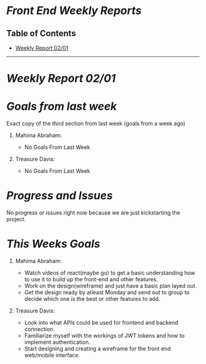 # ***Front End Weekly Reports***

## Table of Contents
- [Weekly Report 02/01](#weekly-report-0201)



----
# ***Weekly Report 02/01***
# ***Goals from last week***
Exact copy of the third section from last week (goals from a week ago)

1. Mahima Abraham:
   + No Goals From Last Week

2. Treasure Davis:
   + No Goals From Last Week 
  

# ***Progress and Issues***
No progress or issues right now because we are just kickstarting the project. 


# ***This Weeks Goals***
1. Mahima Abraham:
   + Watch videos of react(maybe go) to get a basic understanding how to use it to build up the front-end and other features.
   + Work on the design(wireframe) and just have a basic plan layed out.
   + Get the design ready by atleast Monday and send out to group to decide which one is the best or other features to add. 

2. Treasure Davis:
   + Look into what APIs could be used for frontend and backend connection.
   + Familiarize myself with the workings of JWT tokens and how to implement authentication.
   + Start designing and creating a wireframe for the front end web/mobile interface.


